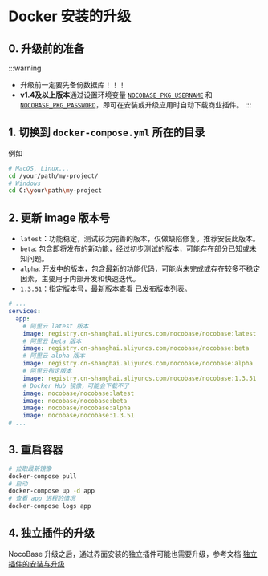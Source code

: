 # Docker 安装的升级

## 0. 升级前的准备

:::warning
- 升级前一定要先备份数据库！！！
- **v1.4及以上版本**通过设置环境变量 [`NOCOBASE_PKG_USERNAME`](/welcome/getting-started/env#nocobase_pkg_username) 和 [`NOCOBASE_PKG_PASSWORD`](/welcome/getting-started/env#nocobase_pkg_password)，即可在安装或升级应用时自动下载商业插件。
:::

## 1. 切换到 `docker-compose.yml` 所在的目录

例如

```bash
# MacOS, Linux...
cd /your/path/my-project/
# Windows
cd C:\your\path\my-project
```

## 2. 更新 image 版本号

- `latest`：功能稳定，测试较为完善的版本，仅做缺陷修复。推荐安装此版本。
- `beta`: 包含即将发布的新功能，经过初步测试的版本，可能存在部分已知或未知问题。
- `alpha`: 开发中的版本，包含最新的功能代码，可能尚未完成或存在较多不稳定因素，主要用于内部开发和快速迭代。
- `1.3.51`：指定版本号，最新版本查看 [已发布版本列表](https://hub.docker.com/r/nocobase/nocobase/tags)。

```yml
# ...
services:
  app:
    # 阿里云 latest 版本
    image: registry.cn-shanghai.aliyuncs.com/nocobase/nocobase:latest
    # 阿里云 beta 版本
    image: registry.cn-shanghai.aliyuncs.com/nocobase/nocobase:beta
    # 阿里云 alpha 版本
    image: registry.cn-shanghai.aliyuncs.com/nocobase/nocobase:alpha
    # 阿里云指定版本
    image: registry.cn-shanghai.aliyuncs.com/nocobase/nocobase:1.3.51
    # Docker Hub 镜像，可能会下载不了
    image: nocobase/nocobase:latest
    image: nocobase/nocobase:beta
    image: nocobase/nocobase:alpha
    image: nocobase/nocobase:1.3.51
# ...
```

## 3. 重启容器

```bash
# 拉取最新镜像
docker-compose pull
# 启动
docker-compose up -d app
# 查看 app 进程的情况
docker-compose logs app
```

## 4. 独立插件的升级

NocoBase 升级之后，通过界面安装的独立插件可能也需要升级，参考文档 [独立插件的安装与升级](/welcome/getting-started/plugin)
